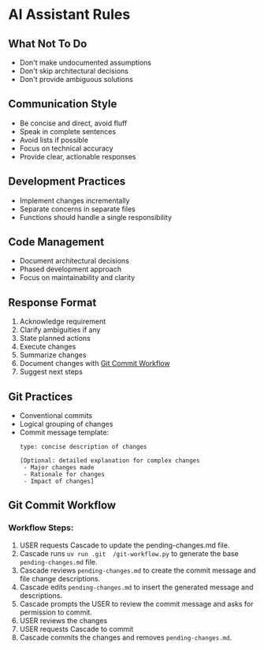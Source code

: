 # AI Assistant Rules

## What Not To Do
- Don't make undocumented assumptions
- Don't skip architectural decisions
- Don't provide ambiguous solutions

## Communication Style
- Be concise and direct, avoid fluff
- Speak in complete sentences
- Avoid lists if possible
- Focus on technical accuracy
- Provide clear, actionable responses

## Development Practices
- Implement changes incrementally
- Separate concerns in separate files
- Functions should handle a single responsibility

## Code Management
- Document architectural decisions
- Phased development approach
- Focus on maintainability and clarity

## Response Format
1. Acknowledge requirement
2. Clarify ambiguities if any
3. State planned actions
4. Execute changes
5. Summarize changes
6. Document changes with [Git Commit Workflow](#git-commit-workflow)
7. Suggest next steps

## Git Practices
- Conventional commits
- Logical grouping of changes
- Commit message template: 
   ```
   type: concise description of changes

   [Optional: detailed explanation for complex changes
    - Major changes made
    - Rationale for changes
    - Impact of changes]
   ```

## Git Commit Workflow
### Workflow Steps:
1. USER requests Cascade to update the pending-changes.md file.
2. Cascade runs `uv run .git  /git-workflow.py` to generate the base `pending-changes.md` file.
3. Cascade reviews `pending-changes.md` to create the commit message and file change descriptions.
4. Cascade edits `pending-changes.md` to insert the generated message and descriptions.
5. Cascade prompts the USER to review the commit message and asks for permission to commit.
6. USER reviews the changes
7. USER requests Cascade to commit
8. Cascade commits the changes and removes `pending-changes.md`.
